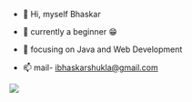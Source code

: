 - 👋 Hi, myself Bhaskar
- 👀 currently a beginner 😁
- 🌱 focusing on Java and Web Development

- 📫 mail- ibhaskarshukla@gmail.com

<!---
Bhaskar2002/Bhaskar2002 is a ✨ special ✨ repository because its `README.md` (this file) appears on your GitHub profile.
You can click the Preview link to take a look at your changes.
--->


<img src="https://github-readme-stats.vercel.app/api?username=bhaskar2002&&show_icons=true&title_color=0BFB2B&icon_color=bb2acf&text_color=daf7dc&bg_color=090D5E">

